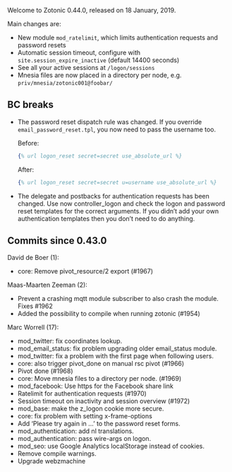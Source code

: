 Welcome to Zotonic 0.44.0, released on 18 January, 2019.

Main changes are:

*   New module `mod_ratelimit`, which limits authentication requests and password resets
*   Automatic session timeout, configure with `site.session_expire_inactive` (default 14400 seconds)
*   See all your active sessions at `/logon/sessions`
*   Mnesia files are now placed in a directory per node, e.g. `priv/mnesia/zotonic001@foobar/`



BC breaks
---------

*   The password reset dispatch rule was changed. If you override `email_password_reset.tpl`, you now need to pass the username too.
    
    Before:
    
    
    ```erlang
    {% url logon_reset secret=secret use_absolute_url %}
    ```
    
    After:
    
    
    ```erlang
    {% url logon_reset secret=secret u=username use_absolute_url %}
    ```

*   The delegate and postbacks for authentication requests has been changed. Use now controller\_logon and check the logon and password reset templates for the correct arguments. If you didn’t add your own authentication templates then you don’t need to do anything.



Commits since 0.43.0
--------------------

David de Boer (1):

*   core: Remove pivot\_resource/2 export (#1967)

Maas-Maarten Zeeman (2):

*   Prevent a crashing mqtt module subscriber to also crash the module. Fixes #1962
*   Added the possibility to compile when running zotonic (#1954)

Marc Worrell (17):

*   mod\_twitter: fix coordinates lookup.
*   mod\_email\_status: fix problem upgrading older email\_status module.
*   mod\_twitter: fix a problem with the first page when following users.
*   core: also trigger pivot\_done on manual rsc pivot (#1966)
*   Pivot done (#1968)
*   core: Move mnesia files to a directory per node. (#1969)
*   mod\_facebook: Use https for the Facebook share link
*   Ratelimit for authentication requests (#1970)
*   Session timeout on inactivity and session overview (#1972)
*   mod\_base: make the z\_logon cookie more secure.
*   core: fix problem with setting x-frame-options
*   Add ‘Please try again in ...’ to the password reset forms.
*   mod\_authentication: add nl translations.
*   mod\_authentication: pass wire-args on logon.
*   mod\_seo: use Google Analytics localStorage instead of cookies.
*   Remove compile warnings.
*   Upgrade webzmachine